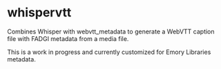 # whispervtt
Combines Whisper with webvtt_metadata to generate a WebVTT caption file with FADGI metadata from a media file.

This is a work in progress and currently customized for Emory Libraries metadata.
